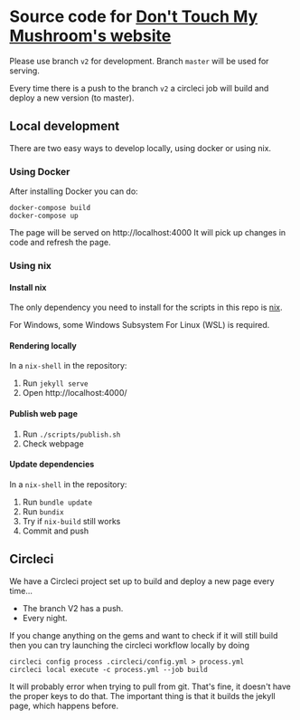 # Source code for [Don't Touch My Mushroom's website](https://dont-tou.ch)
Please use branch `v2` for development. Branch `master` will be used for serving.

Every time there is a push to the branch `v2` a circleci job will build and deploy a new version (to master).

## Local development
There are two easy ways to develop locally, using docker or using nix.

### Using Docker
After installing Docker you can do:

```
docker-compose build
docker-compose up
```

The page will be served on http://localhost:4000
It will pick up changes in code and refresh the page.

### Using nix

#### Install nix

The only dependency you need to install
for the scripts in this repo is 
[nix](https://nixos.org/nix/).

For Windows, some Windows Subsystem For Linux (WSL) is required.

#### Rendering locally

In a `nix-shell` in the repository:

1. Run `jekyll serve`
2. Open http://localhost:4000/

#### Publish web page

1. Run `./scripts/publish.sh`
2. Check webpage

#### Update dependencies

In a `nix-shell` in the repository:

1. Run `bundle update`
2. Run `bundix`
3. Try if `nix-build` still works
4. Commit and push




## Circleci
We have a Circleci project set up to build and deploy a new page every time...
- The branch V2 has a push.
- Every night.

If you change anything on the gems and want to check if it will still build then you can try launching the circleci workflow locally by doing
```
circleci config process .circleci/config.yml > process.yml
circleci local execute -c process.yml --job build
```
It will probably error when trying to pull from git. That's fine, it doesn't
have the proper keys to do that. The important thing is that it builds the
jekyll page, which happens before.